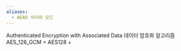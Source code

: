 ```yaml
---
aliases:
  - AEAD 사이퍼 모드
---
```

Authenticated Encryption with Associated Data
데이터 암호화 알고리즘
AES_128_GCM = AES128 + 